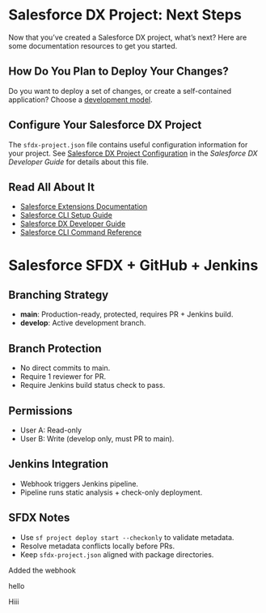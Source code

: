 # Salesforce DX Project: Next Steps

Now that you’ve created a Salesforce DX project, what’s next? Here are some documentation resources to get you started.

## How Do You Plan to Deploy Your Changes?

Do you want to deploy a set of changes, or create a self-contained application? Choose a [development model](https://developer.salesforce.com/tools/vscode/en/user-guide/development-models).

## Configure Your Salesforce DX Project

The `sfdx-project.json` file contains useful configuration information for your project. See [Salesforce DX Project Configuration](https://developer.salesforce.com/docs/atlas.en-us.sfdx_dev.meta/sfdx_dev/sfdx_dev_ws_config.htm) in the _Salesforce DX Developer Guide_ for details about this file.

## Read All About It

- [Salesforce Extensions Documentation](https://developer.salesforce.com/tools/vscode/)
- [Salesforce CLI Setup Guide](https://developer.salesforce.com/docs/atlas.en-us.sfdx_setup.meta/sfdx_setup/sfdx_setup_intro.htm)
- [Salesforce DX Developer Guide](https://developer.salesforce.com/docs/atlas.en-us.sfdx_dev.meta/sfdx_dev/sfdx_dev_intro.htm)
- [Salesforce CLI Command Reference](https://developer.salesforce.com/docs/atlas.en-us.sfdx_cli_reference.meta/sfdx_cli_reference/cli_reference.htm)


# Salesforce SFDX + GitHub + Jenkins

## Branching Strategy
- **main**: Production-ready, protected, requires PR + Jenkins build.
- **develop**: Active development branch.

## Branch Protection
- No direct commits to main.
- Require 1 reviewer for PR.
- Require Jenkins build status check to pass.

## Permissions
- User A: Read-only
- User B: Write (develop only, must PR to main).

## Jenkins Integration
- Webhook triggers Jenkins pipeline.
- Pipeline runs static analysis + check-only deployment.

## SFDX Notes
- Use `sf project deploy start --checkonly` to validate metadata.
- Resolve metadata conflicts locally before PRs.
- Keep `sfdx-project.json` aligned with package directories.

Added the webhook


hello

Hiii
